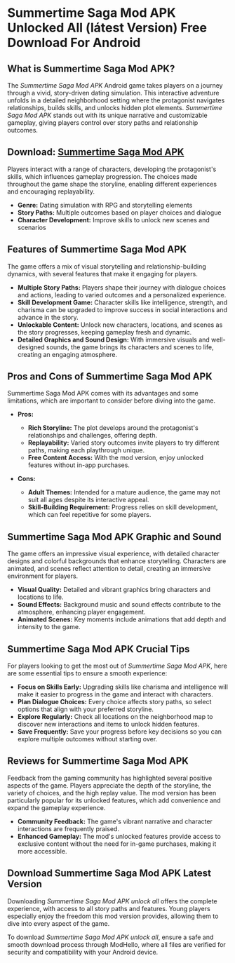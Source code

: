 # Summertime Saga Mod APK Unlocked All (látest Version) Free Download For Android

## What is Summertime Saga Mod APK?

The *Summertime Saga Mod APK* Android game takes players on a journey through a vivid, story-driven dating simulation. This interactive adventure unfolds in a detailed neighborhood setting where the protagonist navigates relationships, builds skills, and unlocks hidden plot elements. *Summertime Saga Mod APK* stands out with its unique narrative and customizable gameplay, giving players control over story paths and relationship outcomes.

## Download: [Summertime Saga Mod APK](https://modhello.com/summertime-saga/)

Players interact with a range of characters, developing the protagonist's skills, which influences gameplay progression. The choices made throughout the game shape the storyline, enabling different experiences and encouraging replayability.

- **Genre:** Dating simulation with RPG and storytelling elements
- **Story Paths:** Multiple outcomes based on player choices and dialogue
- **Character Development:** Improve skills to unlock new scenes and scenarios

## Features of Summertime Saga Mod APK

The game offers a mix of visual storytelling and relationship-building dynamics, with several features that make it engaging for players.

- **Multiple Story Paths:** Players shape their journey with dialogue choices and actions, leading to varied outcomes and a personalized experience.
- **Skill Development Game:** Character skills like intelligence, strength, and charisma can be upgraded to improve success in social interactions and advance in the story.
- **Unlockable Content:** Unlock new characters, locations, and scenes as the story progresses, keeping gameplay fresh and dynamic.
- **Detailed Graphics and Sound Design:** With immersive visuals and well-designed sounds, the game brings its characters and scenes to life, creating an engaging atmosphere.

## Pros and Cons of Summertime Saga Mod APK

Summertime Saga Mod APK comes with its advantages and some limitations, which are important to consider before diving into the game.

- **Pros:**
  - **Rich Storyline:** The plot develops around the protagonist's relationships and challenges, offering depth.
  - **Replayability:** Varied story outcomes invite players to try different paths, making each playthrough unique.
  - **Free Content Access:** With the mod version, enjoy unlocked features without in-app purchases.

- **Cons:**
  - **Adult Themes:** Intended for a mature audience, the game may not suit all ages despite its interactive appeal.
  - **Skill-Building Requirement:** Progress relies on skill development, which can feel repetitive for some players.

## Summertime Saga Mod APK Graphic and Sound

The game offers an impressive visual experience, with detailed character designs and colorful backgrounds that enhance storytelling. Characters are animated, and scenes reflect attention to detail, creating an immersive environment for players.

- **Visual Quality:** Detailed and vibrant graphics bring characters and locations to life.
- **Sound Effects:** Background music and sound effects contribute to the atmosphere, enhancing player engagement.
- **Animated Scenes:** Key moments include animations that add depth and intensity to the game.

## Summertime Saga Mod APK Crucial Tips

For players looking to get the most out of *Summertime Saga Mod APK*, here are some essential tips to ensure a smooth experience:

- **Focus on Skills Early:** Upgrading skills like charisma and intelligence will make it easier to progress in the game and interact with characters.
- **Plan Dialogue Choices:** Every choice affects story paths, so select options that align with your preferred storyline.
- **Explore Regularly:** Check all locations on the neighborhood map to discover new interactions and items to unlock hidden features.
- **Save Frequently:** Save your progress before key decisions so you can explore multiple outcomes without starting over.

## Reviews for Summertime Saga Mod APK

Feedback from the gaming community has highlighted several positive aspects of the game. Players appreciate the depth of the storyline, the variety of choices, and the high replay value. The mod version has been particularly popular for its unlocked features, which add convenience and expand the gameplay experience.

- **Community Feedback:** The game's vibrant narrative and character interactions are frequently praised.
- **Enhanced Gameplay:** The mod's unlocked features provide access to exclusive content without the need for in-game purchases, making it more accessible.

## Download Summertime Saga Mod APK Latest Version

Downloading *Summertime Saga Mod APK unlock all* offers the complete experience, with access to all story paths and features. Young players especially enjoy the freedom this mod version provides, allowing them to dive into every aspect of the game. 

To download *Summertime Saga Mod APK unlock all*, ensure a safe and smooth download process through ModHello, where all files are verified for security and compatibility with your Android device.

